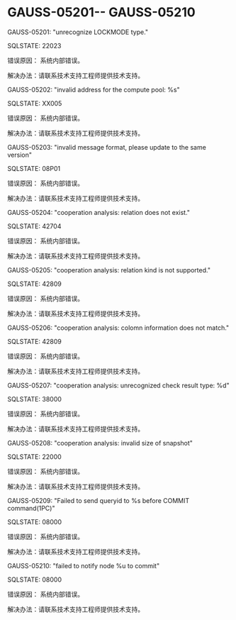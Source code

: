 # GAUSS-05201-- GAUSS-05210

GAUSS-05201: "unrecognize LOCKMODE type."

SQLSTATE: 22023

错误原因： 系统内部错误。

解决办法：请联系技术支持工程师提供技术支持。

GAUSS-05202: "invalid address for the compute pool: %s"

SQLSTATE: XX005

错误原因： 系统内部错误。

解决办法：请联系技术支持工程师提供技术支持。

GAUSS-05203: "invalid message format, please update to the same version"

SQLSTATE: 08P01

错误原因： 系统内部错误。

解决办法：请联系技术支持工程师提供技术支持。

GAUSS-05204: "cooperation analysis: relation does not exist."

SQLSTATE: 42704

错误原因： 系统内部错误。

解决办法：请联系技术支持工程师提供技术支持。

GAUSS-05205: "cooperation analysis: relation kind is not supported."

SQLSTATE: 42809

错误原因： 系统内部错误。

解决办法：请联系技术支持工程师提供技术支持。

GAUSS-05206: "cooperation analysis: colomn information does not match."

SQLSTATE: 42809

错误原因： 系统内部错误。

解决办法：请联系技术支持工程师提供技术支持。

GAUSS-05207: "cooperation analysis: unrecognized check result type: %d"

SQLSTATE: 38000

错误原因： 系统内部错误。

解决办法：请联系技术支持工程师提供技术支持。

GAUSS-05208: "cooperation analysis: invalid size of snapshot"

SQLSTATE: 22000

错误原因： 系统内部错误。

解决办法：请联系技术支持工程师提供技术支持。

GAUSS-05209: "Failed to send queryid to %s before COMMIT command\(1PC\)"

SQLSTATE: 08000

错误原因： 系统内部错误。

解决办法：请联系技术支持工程师提供技术支持。

GAUSS-05210: "failed to notify node %u to commit"

SQLSTATE: 08000

错误原因： 系统内部错误。

解决办法：请联系技术支持工程师提供技术支持。

